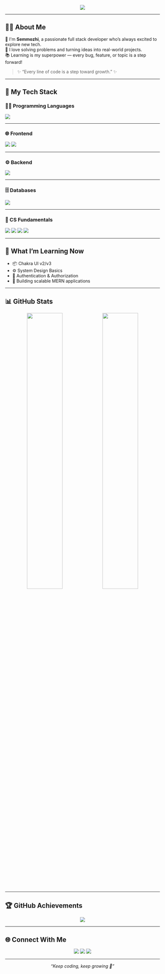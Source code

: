 <!-- Banner Image -->
<p align="center">
  <img src="https://readme-typing-svg.herokuapp.com/?lines=Hi+I'm+SemmozhiChezhian!👋;Passionate+Full+Stack+Developer;Loves+Learning+New+Things+Everyday&center=true&width=500&height=45&color=00FFAB&vCenter=true&size=22" />
</p>

---

## 👩‍💻 About Me

🌟 I'm **Semmozhi**, a passionate full stack developer who’s always excited to explore new tech.  
🎯 I love solving problems and turning ideas into real-world projects.  
📚 Learning is my superpower — every bug, feature, or topic is a step forward!

> ✨ “Every line of code is a step toward growth.” ✨

---

## 🔧 My Tech Stack

### 👨‍💻 Programming Languages
<p>
  <img src="https://skillicons.dev/icons?i=java,python,c" />
</p>

---

### 🌐 Frontend
<p>
  <img src="https://skillicons.dev/icons?i=html,css,js,react" />
  <img src="https://img.shields.io/badge/Chakra%20UI-319795?style=for-the-badge&logo=chakraui&logoColor=white" />
</p>

---

### ⚙️ Backend
<p>
  <img src="https://skillicons.dev/icons?i=nodejs,express" />
</p>

---

### 🗄️ Databases
<p>
  <img src="https://skillicons.dev/icons?i=mysql,mongodb" />
</p>

---

### 📘 CS Fundamentals
<p>
  <img src="https://img.shields.io/badge/OOPs-00599C?style=for-the-badge&logo=databricks&logoColor=white" />
  <img src="https://img.shields.io/badge/Networking-0A66C2?style=for-the-badge&logo=cisco&logoColor=white" />
  <img src="https://img.shields.io/badge/OS-302B63?style=for-the-badge&logo=linux&logoColor=white" />
  <img src="https://img.shields.io/badge/DBMS-FF6F00?style=for-the-badge&logo=mysql&logoColor=white" />
</p>

---

## 🌱 What I’m Learning Now

- 📦 Chakra UI v2/v3  
- ⚙️ System Design Basics  
- 🔐 Authentication & Authorization  
- 🧠 Building scalable MERN applications  

---

## 📊 GitHub Stats

<p align="center">
  <img src="https://github-readme-stats.vercel.app/api?username=chezhian22&show_icons=true&theme=tokyonight&hide_border=true&border_radius=20" width="48%" />
  <img src="https://github-readme-streak-stats.herokuapp.com/?user=chezhian22&theme=tokyonight&hide_border=true" width="48%" />
</p>

---

## 🏆 GitHub Achievements

<p align="center">
  <img src="https://github-profile-trophy.vercel.app/?username=chezhian22&theme=gruvbox&no-bg=true&margin-w=10" />
</p>

---

## 🌐 Connect With Me

<p align="center">
  <a href="https://www.linkedin.com/in/your-linkedin-id/"><img src="https://img.shields.io/badge/LinkedIn-0077B5?style=for-the-badge&logo=linkedin&logoColor=white" /></a>
  <a href="mailto:your.email@example.com"><img src="https://img.shields.io/badge/Gmail-D14836?style=for-the-badge&logo=gmail&logoColor=white" /></a>
  <a href="https://your-portfolio-link.com"><img src="https://img.shields.io/badge/Portfolio-000?style=for-the-badge&logo=vercel&logoColor=white" /></a>
</p>

---

<p align="center">
  <i>“Keep coding, keep growing 🚀”</i>
</p>
